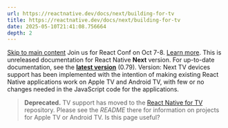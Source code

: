 ```yaml
---
url: https://reactnative.dev/docs/next/building-for-tv
title: https://reactnative.dev/docs/next/building-for-tv
date: 2025-05-10T21:41:08.756664
depth: 2
---
```


[Skip to main content](https://reactnative.dev/docs/next/building-for-tv#__docusaurus_skipToContent_fallback)
Join us for React Conf on Oct 7-8. [Learn more](https://conf.react.dev).
This is unreleased documentation for React Native **Next** version.
For up-to-date documentation, see the **[latest version](https://reactnative.dev/docs/building-for-tv)** (0.79).
Version: Next
TV devices support has been implemented with the intention of making existing React Native applications work on Apple TV and Android TV, with few or no changes needed in the JavaScript code for the applications.
> **Deprecated.** TV support has moved to the [React Native for TV](https://github.com/react-native-tvos/react-native-tvos#readme) repository. Please see the _README_ there for information on projects for Apple TV or Android TV.
Is this page useful?

